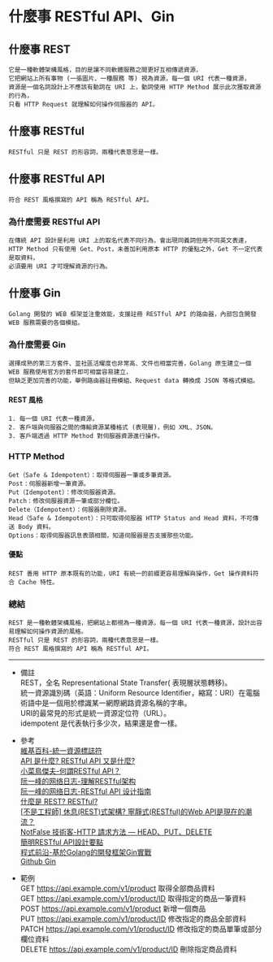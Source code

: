 # 什麼事 RESTful API、Gin

## 什麼事 REST
    它是一種軟體架構風格，目的是讓不同軟體服務之間更好互相傳遞資源，
    它把網站上所有事物 (一張圖片、一種服務 等) 視為資源，每一個 URI 代表一種資源，
    資源是一個名詞設計上不應該有動詞在 URI 上，動詞使用 HTTP Method 展示此次獲取資源的行為，
    只看 HTTP Request 就理解如何操作伺服器的 API。

## 什麼事 RESTful
    RESTful 只是 REST 的形容詞，兩種代表意思是一樣。

## 什麼事 RESTful API
    符合 REST 風格撰寫的 API 稱為 RESTful API。

### 為什麼需要 RESTful API
    在傳統 API 設計是利用 URI 上的取名代表不同行為，會出現同義詞但用不同英文表達，
    HTTP Method 只有使用 Get、Post，未善加利用原本 HTTP 的優點之外，Get 不一定代表是取資料，
    必須要用 URI 才可理解資源的行為。

## 什麼事 Gin
    Golang 開發的 WEB 框架並注重效能，支援註冊 RESTful API 的路由器，內部包含開發 WEB 服務需要的各個模組。

### 為什麼需要 Gin
    選擇成熟的第三方套件、並社區活耀度也非常高、文件也相當完善，Golang 原生建立一個 WEB 服務使用官方的套件即可相當容易建立，
    但缺乏更加完善的功能，舉例路由器註冊模組、Request data 轉換成 JSON 等格式模組。

#### REST 風格
    1. 每一個 URI 代表一種資源，
    2. 客戶端與伺服器之間的傳輸資源某種格式 (表現層)，例如 XML、JSON。
    3. 客戶端透過 HTTP Method 對伺服器資源進行操作。

### HTTP Method
    Get（Safe & Idempotent）：取得伺服器一筆或多筆資源。
    Post：伺服器新增一筆資源。
    Put（Idempotent）：修改伺服器資源。
    Patch：修改伺服器資源一筆或部分欄位。
    Delete（Idempotent）：伺服器刪除資源。
    Head（Safe & Idempotent）：只可取得伺服器 HTTP Status and Head 資料，不可傳送 Body 資料。
    Options：取得伺服器訊息表頭相關，知道伺服器是否支援那些功能。

#### 優點
    REST 善用 HTTP 原本既有的功能，URI 有統一的前綴更容易理解與操作，Get 操作資料符合 Cache 特性。

### 總結
    REST 是一種軟體架構風格，把網站上都視為一種資源，每一個 URI 代表一種資源，設計出容易理解如何操作資源的風格。
    RESTful 只是 REST 的形容詞，兩種代表意思是一樣。
    符合 REST 風格撰寫的 API 稱為 RESTful API。

---
- 備註
    <br/>
    REST，全名 Representational State Transfer( 表現層狀態轉移)。
    <br/>
    統一資源識別碼（英語：Uniform Resource Identifier，縮寫：URI）在電腦術語中是一個用於標識某一網際網路資源名稱的字串。
    <br/>
    URI的最常見的形式是統一資源定位符（URL）。
    <br/>
    idempotent 是代表執行多少次，結果還是會一樣。

- 參考
    <br/>
    [維基百科-統一資源標誌符](https://zh.wikipedia.org/wiki/%E7%BB%9F%E4%B8%80%E8%B5%84%E6%BA%90%E6%A0%87%E5%BF%97%E7%AC%A6)
    <br/>
    [API 是什麼? RESTful API 又是什麼?](https://medium.com/itsems-frontend/api-%E6%98%AF%E4%BB%80%E9%BA%BC-restful-api-%E5%8F%88%E6%98%AF%E4%BB%80%E9%BA%BC-a001a85ab638)
    <br/>
    [小菜鳥傑夫-何謂RESTful API？](https://dotblogs.com.tw/jeffyang/2018/04/21/233001)
    <br/>
    [阮一峰的网络日志-理解RESTful架构](http://www.ruanyifeng.com/blog/2011/09/restful.html)
    <br/>
    [阮一峰的网络日志-RESTful API 设计指南](http://www.ruanyifeng.com/blog/2014/05/restful_api.html)
    <br/>
    [什麼是 REST? RESTful?](https://medium.com/@cindyliu923/%E4%BB%80%E9%BA%BC%E6%98%AF-rest-restful-7667b3054371)
    <br/>
    [[不是工程師] 休息(REST)式架構? 寧靜式(RESTful)的Web API是現在的潮流？](https://progressbar.tw/posts/53)
    <br/>
    [NotFalse 技術客-HTTP 請求方法 — HEAD、PUT、DELETE](https://notfalse.net/45/http-head-put-delete)
    <br/>
    [簡明RESTful API設計要點](https://tw.twincl.com/programming/*641y)
    <br/>
    [程式前沿-基於Golang的開發框架Gin實戰](https://codertw.com/%E7%A8%8B%E5%BC%8F%E8%AA%9E%E8%A8%80/733546/)
    <br/>
    [Github Gin](https://github.com/gin-gonic/gin)

- 範例
    <br/>
    GET https://api.example.com/v1/product 取得全部商品資料
    <br/>
    GET https://api.example.com/v1/product/ID 取得指定的商品一筆資料
    <br/>
    POST https://api.example.com/v1/product 新增一個商品
    <br/>
    PUT https://api.example.com/v1/product/ID 修改指定的商品全部資料
    <br/>
    PATCH https://api.example.com/v1/product/ID 修改指定的商品單筆或部分欄位資料
    <br/>
    DELETE https://api.example.com/v1/product/ID 刪除指定商品資料
    